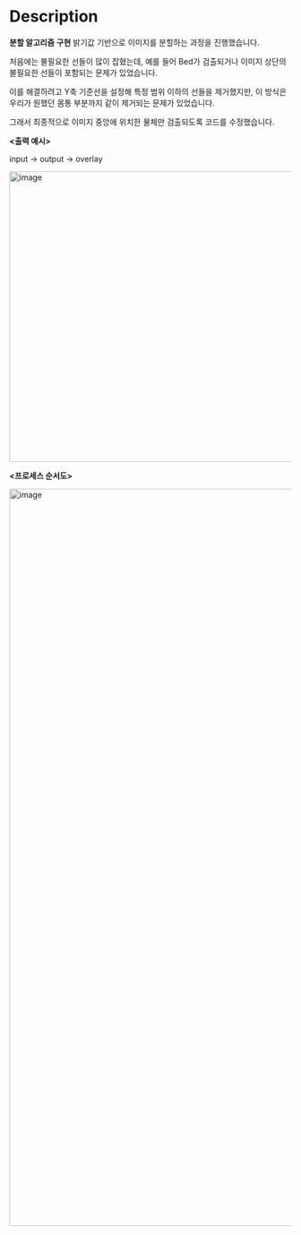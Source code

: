 # Description
**분할 알고리즘 구현**
밝기값 기반으로 이미지를 분할하는 과정을 진행했습니다.

처음에는 불필요한 선들이 많이 잡혔는데, 예를 들어 Bed가 검출되거나 이미지 상단의 불필요한 선들이 포함되는 문제가 있었습니다.

이를 해결하려고 Y축 기준선을 설정해 특정 범위 이하의 선들을 제거했지만, 이 방식은 우리가 원했던 몸통 부분까지 같이 제거되는 문제가 있었습니다.


그래서 최종적으로 이미지 중앙에 위치한 물체만 검출되도록 코드를 수정했습니다.

**<출력 예시>**

input -> output -> overlay

<img width="1552" height="519" alt="image" src="https://github.com/user-attachments/assets/b39bbaf1-f00a-42da-8a72-77e1fcbaf795" />

**<프로세스 순서도>**

<img width="660" height="1317" alt="image" src="https://github.com/user-attachments/assets/63e70a63-55ef-4995-b0ed-032f56949e42" />



